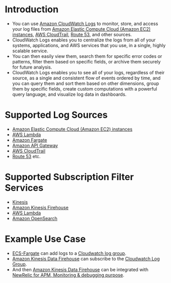 # Introduction
- You can use [Amazon CloudWatch Logs](https://docs.aws.amazon.com/AmazonCloudWatch/latest/logs/WhatIsCloudWatchLogs.html) to monitor, store, and access your log files from [Amazon Elastic Compute Cloud (Amazon EC2) instances](../3_ComputeServices/AmazonEC2/ReadMe.md), [AWS CloudTrail](AWSCloudTrail.md), [Route 53](../1_NetworkingAndContentDelivery/AmazonRoute53.md), and other sources.
- CloudWatch Logs enables you to centralize the logs from all of your systems, applications, and AWS services that you use, in a single, highly scalable service. 
- You can then easily view them, search them for specific error codes or patterns, filter them based on specific fields, or archive them securely for future analysis. 
- CloudWatch Logs enables you to see all of your logs, regardless of their source, as a single and consistent flow of events ordered by time, and you can query them and sort them based on other dimensions, group them by specific fields, create custom computations with a powerful query language, and visualize log data in dashboards.

# Supported Log Sources
- [Amazon Elastic Compute Cloud (Amazon EC2) instances](../3_ComputeServices/AmazonEC2/ReadMe.md)
- [AWS Lambda](../3_ComputeServices/AWSLambda/Readme.md)
- [Amazon Fargate](../3_ComputeServices/AWSFargate.md)
- [Amazon API Gateway](../1_NetworkingAndContentDelivery/AmazonAPIGateway/Readme.md)
- [AWS CloudTrail](AWSCloudTrail.md)
- [Route 53](../1_NetworkingAndContentDelivery/AmazonRoute53.md) etc.

# Supported Subscription Filter Services
- [Kinesis](../5_MessageBrokerServices/AmazonKinesis/Readme.md)
- [Amazon Kinesis Firehouse](../5_MessageBrokerServices/AmazonKinesis/AmazonKinesisDataFirehouse.md)
- [AWS Lambda](../3_ComputeServices/AWSLambda/Readme.md)
- [Amazon OpenSearch](../6_DatabaseServices/AmazonOpenSearch.md)

# Example Use Case
- [ECS-Fargate](../3_ComputeServices/AWSFargate.md) can add logs to a [Cloudwatch log group]().
- [Amazon Kinesis Data Firehouse](../5_MessageBrokerServices/AmazonKinesis/AmazonKinesisDataFirehouse.md) can subscribe to the [Cloudwatch Log Group]().
- And then [Amazon Kinesis Data Firehouse](../5_MessageBrokerServices/AmazonKinesis/AmazonKinesisDataFirehouse.md) can be integrated with [NewRelic for APM, Monitoring & debugging purpose](https://docs.newrelic.com/docs/logs/forward-logs/stream-logs-using-kinesis-data-firehose/).
